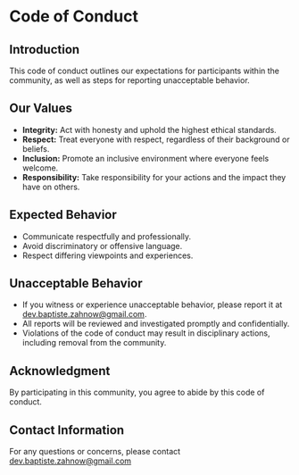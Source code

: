 # Code of Conduct

## Introduction

This code of conduct outlines our expectations for participants within the community, as well as steps for reporting unacceptable behavior.

## Our Values

- **Integrity:** Act with honesty and uphold the highest ethical standards.
- **Respect:** Treat everyone with respect, regardless of their background or beliefs.
- **Inclusion:** Promote an inclusive environment where everyone feels welcome.
- **Responsibility:** Take responsibility for your actions and the impact they have on others.

## Expected Behavior

- Communicate respectfully and professionally.
- Avoid discriminatory or offensive language.
- Respect differing viewpoints and experiences.

## Unacceptable Behavior

- If you witness or experience unacceptable behavior, please report it at [dev.baptiste.zahnow@gmail.com](mailto:dev.baptiste.zahnow@gmail.com).
- All reports will be reviewed and investigated promptly and confidentially.
- Violations of the code of conduct may result in disciplinary actions, including removal from the community.

## Acknowledgment

By participating in this community, you agree to abide by this code of conduct.

## Contact Information

For any questions or concerns, please contact [dev.baptiste.zahnow@gmail.com](mailto:dev.baptiste.zahnow@gmail.com)
